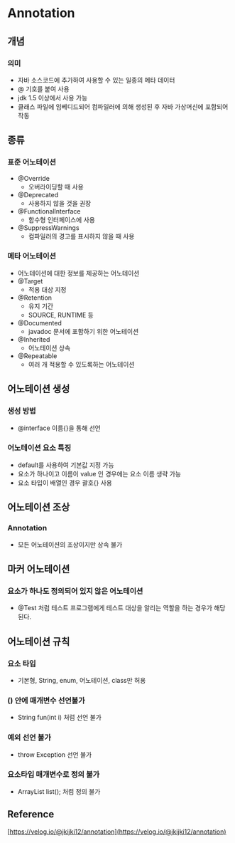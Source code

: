 # Annotation

## 개념

### 의미

- 자바 소스코드에 추가하여 사용할 수 있는 일종의 메타 데이터
- @ 기호를 붙여 사용
- jdk 1.5 이상에서 사용 가능
- 클래스 파일에 임베디드되어 컴파일러에 의해 생성된 후 자바 가상머신에 포함되어 작동

## 종류

### 표준 어노테이션

- @Override
    - 오버라이딩할 때 사용
- @Deprecated
    - 사용하지 않을 것을 권장
- @FunctionalInterface
    - 함수형 인터페이스에 사용
- @SuppressWarnings
    - 컴파일러의 경고를 표시하지 않을 때 사용

### 메타 어노테이션

- 어노테이션에 대한 정보를 제공하는 어노테이션
- @Target
    - 적용 대상 지정
- @Retention
    - 유지 기간
    - SOURCE, RUNTIME 등
- @Documented
    - javadoc 문서에 포함하기 위한 어노테이션
- @Inherited
    - 어노테이션 상속
- @Repeatable
    - 여러 개 적용할 수 있도록하는 어노테이션

## 어노테이션 생성

### 생성 방법

- @interface 이름{}을 통해 선언

### 어노테이션 요소 특징

- default를 사용하여 기본값 지정 가능
- 요소가 하나이고 이름이 value 인 경우에는 요소 이름 생략 가능
- 요소 타입이 배열인 경우 괄호{} 사용

## 어노테이션 조상

### Annotation

- 모든 어노테이션의 조상이지만 상속 불가

## 마커 어노테이션

### 요소가 하나도 정의되어 있지 않은 어노테이션

- @Test 처럼 테스트 프로그램에게 테스트 대상을 알리는 역할을 하는 경우가 해당된다.

## 어노테이션 규칙

### 요소 타입

- 기본형, String, enum, 어노테이션, class만 허용

### () 안에 매개변수 선언불가

- String fun(int i) 처럼 선언 불가

### 예외 선언 불가

- throw Exception 선언 불가

### 요소타입 매개변수로 정의 불가

- ArrayList<T> list(); 처럼 정의 불가

## Reference

[https://velog.io/@jkijki12/annotation](https://velog.io/@jkijki12/annotation)